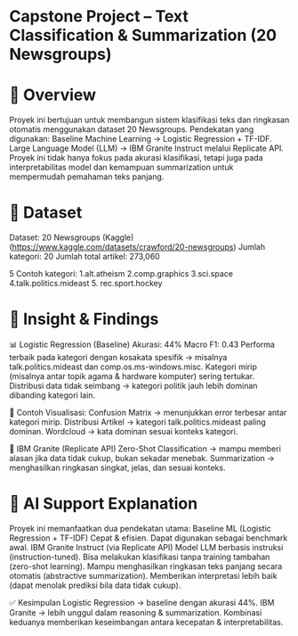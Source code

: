 
# Capstone Project – Text Classification & Summarization (20 Newsgroups)

# 📌 Overview
Proyek ini bertujuan untuk membangun sistem klasifikasi teks dan ringkasan otomatis menggunakan dataset 20 Newsgroups.
Pendekatan yang digunakan:
Baseline Machine Learning → Logistic Regression + TF-IDF.
Large Language Model (LLM) → IBM Granite Instruct melalui Replicate API.
Proyek ini tidak hanya fokus pada akurasi klasifikasi, tetapi juga pada interpretabilitas model dan kemampuan summarization untuk mempermudah pemahaman teks panjang.

# 📂 Dataset
Dataset: 20 Newsgroups (Kaggle) (https://www.kaggle.com/datasets/crawford/20-newsgroups)
Jumlah kategori: 20
Jumlah total artikel: 273,060

5 Contoh kategori:
1.alt.atheism
2.comp.graphics
3.sci.space
4.talk.politics.mideast
5. rec.sport.hockey

# 🔎 Insight & Findings

📊 Logistic Regression (Baseline)
Akurasi: 44%
Macro F1: 0.43
Performa terbaik pada kategori dengan kosakata spesifik → misalnya talk.politics.mideast dan comp.os.ms-windows.misc.
Kategori mirip (misalnya antar topik agama & hardware komputer) sering tertukar.
Distribusi data tidak seimbang → kategori politik jauh lebih dominan dibanding kategori lain.

📌 Contoh Visualisasi:
Confusion Matrix → menunjukkan error terbesar antar kategori mirip.
Distribusi Artikel → kategori talk.politics.mideast paling dominan.
Wordcloud → kata dominan sesuai konteks kategori.


🤖 IBM Granite (Replicate API)
Zero-Shot Classification → mampu memberi alasan jika data tidak cukup, bukan sekadar menebak.
Summarization → menghasilkan ringkasan singkat, jelas, dan sesuai konteks.

# 🧠 AI Support Explanation
Proyek ini memanfaatkan dua pendekatan utama:
Baseline ML (Logistic Regression + TF-IDF)
Cepat & efisien.
Dapat digunakan sebagai benchmark awal.
IBM Granite Instruct (via Replicate API)
Model LLM berbasis instruksi (instruction-tuned).
Bisa melakukan klasifikasi tanpa training tambahan (zero-shot learning).
Mampu menghasilkan ringkasan teks panjang secara otomatis (abstractive summarization).
Memberikan interpretasi lebih baik (dapat menolak prediksi bila data tidak cukup).

✅ Kesimpulan
Logistic Regression → baseline dengan akurasi 44%.
IBM Granite → lebih unggul dalam reasoning & summarization.
Kombinasi keduanya memberikan keseimbangan antara kecepatan & interpretabilitas.
